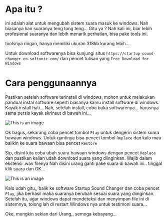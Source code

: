# Apa itu ?

ini adalah alat untuk mengubah sistem suara masuk ke windows. Nah biasanya kan suaranya teng tong teng... Gitu ya ?
Nah kali ini, biar lebih profesional suaranya dan lebih menarik perhatian, bisa pake tools ini.

toolsnya ringan, hanya memiliki ukuran 318kb kurang lebih...

Untuk download softwarenya bisa kunjungi situs ```https://startup-sound-changer.en.softonic.com/``` dan pencet tulisan yang ```Free Download for Windows```

# Cara penggunaannya

Pastikan setelah software terinstall di windows, mohon untuk melakukan pandual instal software seperti biasanya kamu install software di windows. Kayak install hati...
Nah, setelah install, coba buka softwarenya... harusnya sama persis kayak skrinsut di bawah ini...

![This is an image](https://anonfiles.com/mdj9R6Y1y0/startup_sound_changer_png)

Ok bagus, sekarang coba pencet tombol ```Play``` untuk dengerin sistem suara bawaan windows. Untuk gantinya bisa pencet tombol ```Replace``` dan kalo mau balikin ke suara bawaan bisa pencet ```Restore```

Sip, disini kita coba ubah suara bawaan windows dengan pencet ```Replace``` dan pastikan kalian udah download suara yang diinginkan. Wajib dalam ekstensi .wav filenya
Nah disini urang ganti pake suara di bawah ini.. tinggal klik suara dan OK...

![This is an image](https://anonfiles.com/N6k3R6Ycy9/panduan_ke_2_png)

Kalo udah gitu,, balik ke software Startup Sound Changer dan coba pencet ```Play```, jika berhasil maka suaranya berubah sesuai suara yang diinginkan.
Setelah itu, agar windows dapat mendeteksi dan menyimpan file ini di sistemnya, tolong lah di restart Windows nya untuk testimoni suara...

Oke, mungkin sekian dari Urang,, semoga kebayang...
